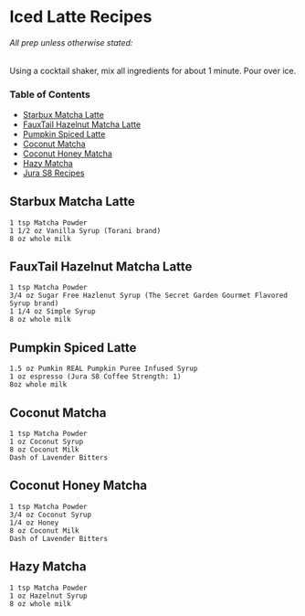 # Iced Latte Recipes

###### All prep unless otherwise stated:
Using a cocktail shaker, mix all ingredients for about 1 minute.  Pour over ice.

### Table of Contents
- [Starbux Matcha Latte](#starbux-matcha-latte)
- [FauxTail Hazelnut Matcha Latte](#fauxtail-hazelnut-matcha-latte)
- [Pumpkin Spiced Latte](#pumpkin-spiced-latte)
- [Coconut Matcha](#coconut-matcha)
- [Coconut Honey Matcha](#coconut-honey-matcha)
- [Hazy Matcha](#hazy-matcha)
- [Jura S8 Recipes](https://github.com/bruno-sardine/Jura-Recipes/blob/main/README.md)

## **Starbux Matcha Latte**

```
1 tsp Matcha Powder
1 1/2 oz Vanilla Syrup (Torani brand)
8 oz whole milk
```

## **FauxTail Hazelnut Matcha Latte**

```
1 tsp Matcha Powder
3/4 oz Sugar Free Hazlenut Syrup (The Secret Garden Gourmet Flavored Syrup brand)
1 1/4 oz Simple Syrup
8 oz whole milk
```

## **Pumpkin Spiced Latte**

```
1.5 oz Pumkin REÀL Pumpkin Puree Infused Syrup
1 oz espresso (Jura S8 Coffee Strength: 1)
8oz whole milk
```

## **Coconut Matcha**

```
1 tsp Matcha Powder
1 oz Coconut Syrup
8 oz Coconut Milk
Dash of Lavender Bitters
```

## **Coconut Honey Matcha**
```
1 tsp Matcha Powder
3/4 oz Coconut Syrup
1/4 oz Honey
8 oz Coconut Milk
Dash of Lavender Bitters
```

## **Hazy Matcha**
```
1 tsp Matcha Powder
1 oz Hazelnut Syrup
8 oz whole milk
```

